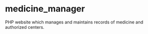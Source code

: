 # medicine_manager
PHP website which manages and maintains records of medicine and authorized centers.

